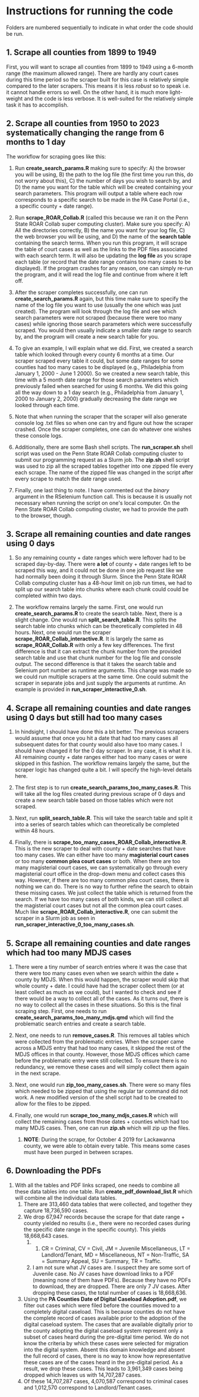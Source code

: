 # Instructions for running the code

Folders are numbered sequentially to indicate in what order the code should be run.

## 1. Scrape all counties from 1899 to 1949

First, you will want to scrape all counties from 1899 to 1949 using a 6-month range (the maximum allowed range). There are hardly any court cases during this time period so the scraper built for this case is relatively simple compared to the later scrapers. This means it is less *robust* so to speak i.e. it cannot handle errors so well. On the other hand, it is much more light-weight and the code is less verbose. It is well-suited for the relatively simple task it has to accomplish.

## 2. Scrape all counties from 1950 to 2023 systematically changing the range from 6 months to 1 day

The workflow for scraping goes like this:

1. Run **create_search_params.R** making sure to specify: A) the browser you will be using, B) the path to the log file (the first time you run this, do not worry about this), C) the number of days you wish to search by, and D) the name you want for the table which will be created containing your search parameters. This program will output a table where each row corresponds to a specific search to be made in the PA Case Portal (i.e., a specific county + date range).

2. Run **scrape_ROAR_Collab.R** (called this because we ran it on the Penn State ROAR Collab super computing cluster). Make sure you specify: A) All the directories correctly, B) the name you want for your log file, C) the web browser you will be using, and D) the name of the **search table** containing the search terms. When you run this program, it will scrape the table of court cases as well as the links to the PDF files associated with each search term. It will also be updating the **log file** as you scrape each table (or record that the date range contains too many cases to be displayed). If the program crashes for any reason, one can simply re-run the program, and it will read the log file and continue from where it left off.

3. After the scraper completes successfully, one can run **create_search_params.R** again, but this time make sure to specify the name of the log file you want to use (usually the one which was just created). The program will look through the log file and see which search parameters were not scraped (because there were too many cases) while ignoring those search parameters which were successfully scraped. You would then usually indicate a smaller date range to search by, and the program will create a new search table for you.

4. To give an example, I will explain what we did. First, we created a search table which looked through every county 6 months at a time. Our scraper scraped every table it could, but some date ranges for some counties had too many cases to be displayed (e.g., Philadelphia from January 1, 2000 - June 1 2000). So we created a new search table, this time with a 5 month date range for those search parameters which previously failed when searched for using 6 months. We did this going all the way down to a 1 day search (e.g., Philadelphia from January 1, 2000 to January 2, 2000) gradually decreasing the date range we looked through each time.

5. Note that when running the scraper that the scraper will also generate console log .txt files so when one can try and figure out how the scraper crashed. Once the scraper completes, one can do whatever one wishes these console logs.

6. Additionally, there are some Bash shell scripts. The **run_scraper.sh** shell script was used on the Penn State ROAR Collab computing cluster to submit our programming request as a Slurm job. The **zip.sh** shell script was used to zip all the scraped tables together into one zipped file every each scrape. The name of the zipped file was changed in the script after every scrape to match the date range used.

7. Finally, one last thing to note. I have commented out the *binary* argument in the RSelenium function call. This is because it is usually not necessary when running the script on one's local computer. On the Penn State ROAR Collab computing cluster, we had to provide the path to the browser, though.

## 3. Scrape all remaining counties and date ranges using 0 days

1. So any remaining county + date ranges which were leftover had to be scraped day-by-day. There were **a lot** of county + date ranges left to be scraped this way, and it could not be done in one job request like we had normally been doing it through Slurm. Since the Penn State ROAR Collab computing cluster has a 48-hour limit on job run times, we had to split up our search table into chunks where each chunk could could be completed within two days.

2. The workflow remains largely the same. First, one would run **create_search_params.R** to create the search table. Next, there is a slight change. One would run **split_search_table.R**. This splits the search table into chunks which can be theoretically completed in 48 hours. Next, one would run the scraper **scrape_ROAR_Collab_interactive.R**. It is largely the same as **scrape_ROAR_Collab.R** with only a few key differences. The first difference is that it can extract the chunk number from the provided search table and use that chunk number for the log file and console output. The second difference is that it takes the search table and Selenium port number as runtime arguments. This change was made so we could run multiple scrapers at the same time. One could submit the scraper in separate jobs and just supply the arguments at runtime. An example is provided in **run_scraper_interactive_0.sh**.

## 4. Scrape all remaining counties and date ranges using 0 days but still had too many cases

1. In hindsight, I should have done this a bit better. The previous scrapers would assume that once you hit a date that had too many cases all subsequent dates for that county would also have too many cases. I should have changed it for the 0 day scraper. In any case, it is what it is. All remaining county + date ranges either had too many cases or were skipped in this fashion. The workflow remains largely the same, but the scraper logic has changed quite a bit. I will specify the high-level details here.

2. The first step is to run **create_search_params_too_many_cases.R**. This will take all the log files created during previous scrape of 0 days and create a new search table based on those tables which were not scraped.

3. Next, run **split_search_table.R**. This will take the search table and split it into a series of search tables which can theoretically be completed within 48 hours.

4. Finally, there is **scrape_too_many_cases_ROAR_Collab_interactive.R**. This is the new scraper to deal with county + date searches that have too many cases. We can either have too many **magisterial court cases** or too many **common plea court cases** or both. When there are too many magisterial court cases, we can systematically go through every magisterial court office in the drop-down menu and collect cases this way. However, if there are too many common plea court cases, there is nothing we can do. There is no way to further refine the search to obtain these missing cases. We just collect the table which is returned from the search. If we have too many cases of both kinds, we can still collect all the magisterial court cases but not all the common plea court cases. Much like **scrape_ROAR_Collab_interactive.R**, one can submit the scraper in a Slurm job as seen in **run_scraper_interactive_0_too_many_cases.sh**.

## 5. Scrape all remaining counties and date ranges which had too many MDJS cases

1. There were a tiny number of search entries where it was the case that there were too many cases even when we search within the date + county by MDJS. When this would happen, the scraper would skip that whole county + date. I could have had the scraper collect them (or at least collect as much as we could), but I wanted to check and see if there would be a way to collect all of the cases. As it turns out, there is no way to collect all the cases in these situations. So this is the final scraping step. First, one needs to run **create_search_params_too_many_mdjs.qmd** which will find the problematic search entries and create a search table.

2. Next, one needs to run **remove_cases.R**. This removes all tables which were collected from the problematic entries. When the scraper came across a MDJS entry that had too many cases, it skipped the rest of the MDJS offices in that county. However, those MDJS offices which came before the problematic entry were still collected. To ensure there is no redundancy, we remove these cases and will simply collect them again in the next scrape.

3. Next, one would run **zip_too_many_cases.sh**. There were so many files which needed to be zipped that using the regular tar command did not work. A new modified version of the shell script had to be created to allow for the files to be zipped.

4. Finally, one would run **scrape_too_many_mdjs_cases.R** which will collect the remaining cases from those dates + counties which had too many MDJS cases. Then, one can run **zip.sh** which will zip up the files.
   1. **NOTE**: During the scrape, for October 4 2019 for Lackawanna county, we were able to obtain every table. This means some cases must have been purged in between scrapes.

## 6. Downloading the PDFs

1. With all the tables and PDF links scraped, one needs to combine all these data tables into one table. Run **create_pdf_download_list.R** which will combine all the individual data tables.
   1. There are 313,460 data tables that were collected, and together they capture 18,736,590 cases.
   2. We drop 67,947 records because the scrape for that date range + county yielded no results (i.e., there were no recorded cases during the specific date range in the specific county). This yields 18,668,643 cases.
      1. 1. CR = Criminal, CV = Civil, JM = Juvenile Miscellaneous, LT = Landlord/Tenant, MD = Miscellaneous, NT = Non-Traffic, SA = Summary Appeal, SU = Summary, TR = Traffic.
      2. I am not sure what JV cases are. I suspect they are some sort of Juvenile case. No JV cases have download links to a PDF (meaning none of them have PDFs). Because they have no PDFs to download, they are dropped. There are only 7 JV cases. After dropping these cases, the total number of cases is 18,668,636.
   3. Using the **PA Counties Date of Digital Caseload Adoption.pdf**, we filter out cases which were filed before the counties moved to a completely digital caseload. This is because counties do not have the complete record of cases available prior to the adoption of the digital caseload system. The cases that are available digitally prior to the county adopting the digital caseload system represent only a subset of cases heard during the pre-digital time period. We do not know the criteria by which these cases were selected for migration into the digital system. Absent this domain knowledge and absent the full record of cases, there is no way to know how representative these cases are of the cases heard in the pre-digital period. As a result, we drop these cases. This leads to 3,961,349 cases being dropped which leaves us with 14,707,287 cases.
   4. Of these 14,707,287 cases, 4,070,587 correspond to criminal cases and 1,012,570 correspond to Landlord/Tenant cases.
